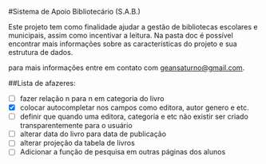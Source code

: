 #Sistema de Apoio Bibliotecário (S.A.B.)

Este projeto tem como finalidade ajudar a gestão de bibliotecas escolares e municipais, assim como incentivar  a leitura.
Na pasta doc é possível encontrar mais informações sobre as características do projeto e sua estrutura de dados.

para mais informações entre em contato com geansaturno@gmail.com.

##Lista de afazeres:

- [ ] fazer relação n para n em categoria do livro
- [X] colocar autocompletar nos campos como editora, autor genero e etc.
- [ ] definir que quando uma editora, categoria e etc não existir ser criado transparentemente para o usuário
- [ ] alterar data do livro para data de publicação
- [ ] alterar projeção da tabela de livros
- [ ] Adicionar a função de pesquisa em outras páginas dos alunos
